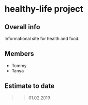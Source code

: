 # healthy-life project

## Overall info
Informational site for health and food.

## Members
* Tommy
* Tanya

## Estimate to date
>> 01.02.2019